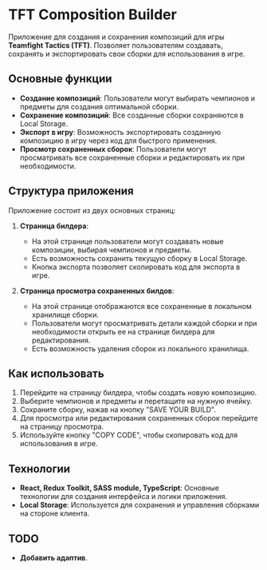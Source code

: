 # TFT Composition Builder

Приложение для создания и сохранения композиций для игры **Teamfight Tactics (TFT)**. Позволяет пользователям создавать, сохранять и экспортировать свои сборки для использования в игре.

## Основные функции

- **Создание композиций**: Пользователи могут выбирать чемпионов и предметы для создания оптимальной сборки.
- **Сохранение композиций**: Все созданные сборки сохраняются в Local Storage.
- **Экспорт в игру**: Возможность экспортировать созданную композицию в игру через код для быстрого применения.
- **Просмотр сохраненных сборок**: Пользователи могут просматривать все сохраненные сборки и редактировать их при необходимости.

## Структура приложения

Приложение состоит из двух основных страниц:

1. **Страница билдера**:
   - На этой странице пользователи могут создавать новые композиции, выбирая чемпионов и предметы.
   - Есть возможность сохранить текущую сборку в Local Storage.
   - Кнопка экспорта позволяет скопировать код для экспорта в игре.

2. **Страница просмотра сохраненных билдов**:
   - На этой странице отображаются все сохраненные в локальном хранилище сборки.
   - Пользователи могут просматривать детали каждой сборки и при необходимости открыть ее на странице билдера для редактирования.
   - Есть возможность удаления сборок из локального хранилища.

## Как использовать

1. Перейдите на страницу билдера, чтобы создать новую композицию.
2. Выберите чемпионов и предметы и перетащите на нужную ячейку.
3. Сохраните сборку, нажав на кнопку "SAVE YOUR BUILD".
4. Для просмотра или редактирования сохраненных сборок перейдите на страницу просмотра.
5. Используйте кнопку "COPY CODE", чтобы скопировать код для использования в игре.

## Технологии

- **React, Redux Toolkit, SASS module, TypeScript**: Основные технологии для создания интерфейса и логики приложения.
- **Local Storage**: Используется для сохранения и управления сборками на стороне клиента.

## TODO

- **Добавить адаптив**.
